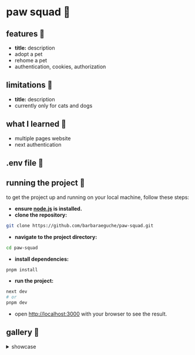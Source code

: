 # paw squad 🐾


## features 👾
- **title:** description
- adopt a pet
- rehome a pet
- authentication, cookies, authorization

## limitations 🚨
- **title:** description
- currently only for cats and dogs

## what I learned 💭
- multiple pages website
- next authentication

## .env file 📄


## running the project 🏁
to get the project up and running on your local machine, follow these steps:

- **ensure [node.js](https://nodejs.org/en) is installed.**
- **clone the repository:**
```bash
git clone https://github.com/barbaraeguche/paw-squad.git
```
- **navigate to the project directory:**
```bash
cd paw-squad
```
- **install dependencies:**
```bash
pnpm install
```
- **run the project:**
```bash
next dev
# or
pnpm dev
```
- open [http://localhost:3000](http://localhost:3000) with your browser to see the result.

## gallery 📸
<details>
  <summary>showcase</summary>

</details>